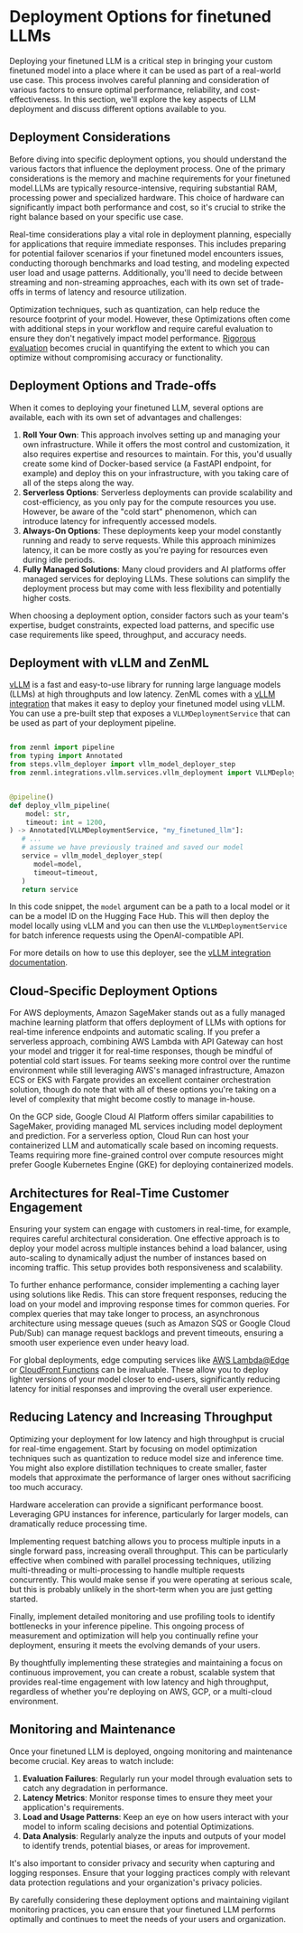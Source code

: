 # Deployment Options for finetuned LLMs

Deploying your finetuned LLM is a critical step in bringing your custom finetuned model into a place where it can be used as part of a real-world use case. This process involves careful planning and consideration of various factors to ensure optimal performance, reliability, and cost-effectiveness. In
this section, we'll explore the key aspects of LLM deployment and discuss different options available to you.

## Deployment Considerations

Before diving into specific deployment options, you should understand the various factors that influence the deployment process. One of the primary considerations is the memory and machine requirements for your finetuned model.LLMs
are typically resource-intensive, requiring substantial RAM, processing power and specialized hardware. This choice of hardware can significantly impact both
performance and cost, so it's crucial to strike the right balance based on your specific use case.

Real-time considerations play a vital role in deployment planning, especially for applications that require immediate responses. This includes preparing for potential failover scenarios if your finetuned model encounters issues,
conducting thorough benchmarks and load testing, and modeling expected user load and usage patterns. Additionally, you'll need to decide between streaming
and non-streaming approaches, each with its own set of trade-offs in terms of latency and resource utilization.

Optimization techniques, such as quantization, can help reduce the resource footprint of your model. However, these Optimizations often come with additional
steps in your workflow and require careful evaluation to ensure they don't negatively impact model performance. [Rigorous evaluation](./evaluation-for-finetuning.md)
becomes crucial in quantifying the extent to which you can optimize without compromising accuracy or functionality.

## Deployment Options and Trade-offs

When it comes to deploying your finetuned LLM, several options are available, each with its own set of advantages and challenges:

1. **Roll Your Own**: This approach involves setting up and managing your own
   infrastructure. While it offers the most control and customization, it also
   requires expertise and resources to maintain. For this, you'd
   usually create some kind of Docker-based service (a FastAPI endpoint, for
   example) and deploy this on your infrastructure, with you taking care of all
   of the steps along the way.
2. **Serverless Options**: Serverless deployments can provide scalability and
   cost-efficiency, as you only pay for the compute resources you use. However,
   be aware of the "cold start" phenomenon, which can introduce latency for
   infrequently accessed models.
3. **Always-On Options**: These deployments keep your model constantly running
   and ready to serve requests. While this approach minimizes latency, it can be
   more costly as you're paying for resources even during idle periods.
4. **Fully Managed Solutions**: Many cloud providers and AI platforms offer
   managed services for deploying LLMs. These solutions can simplify the deployment process but may come with less flexibility and potentially higher costs.

When choosing a deployment option, consider factors such as your team's expertise, budget constraints, expected load patterns, and specific use case requirements like speed, throughput, and accuracy needs.

## Deployment with vLLM and ZenML

[vLLM](https://github.com/vllm-project/vllm) is a fast and easy-to-use library
for running large language models (LLMs) at high throughputs and low latency.
ZenML comes with a [vLLM integration](https://docs.zenml.io/stacks/model-deployers/vllm)
that makes it easy to deploy your finetuned model using vLLM. You can use a pre-built step that exposes a `VLLMDeploymentService` that can be used as part of
your deployment pipeline.

```python

from zenml import pipeline
from typing import Annotated
from steps.vllm_deployer import vllm_model_deployer_step
from zenml.integrations.vllm.services.vllm_deployment import VLLMDeploymentService


@pipeline()
def deploy_vllm_pipeline(
    model: str,
    timeout: int = 1200,
) -> Annotated[VLLMDeploymentService, "my_finetuned_llm"]:
   # ...
   # assume we have previously trained and saved our model
   service = vllm_model_deployer_step(
      model=model,
      timeout=timeout,
   )
   return service
```

In this code snippet, the `model` argument can be a path to a local model or it
can be a model ID on the Hugging Face Hub. This will then deploy the model
locally using vLLM and you can then use the `VLLMDeploymentService` for batch
inference requests using the OpenAI-compatible API.

For more details on how to use this deployer, see the [vLLM integration documentation](https://docs.zenml.io/stacks/model-deployers/vllm).

## Cloud-Specific Deployment Options

For AWS deployments, Amazon SageMaker stands out as a fully managed machine
learning platform that offers deployment of LLMs with options for
real-time inference endpoints and automatic scaling. If you prefer a serverless
approach, combining AWS Lambda with API Gateway can host your model and trigger
it for real-time responses, though be mindful of potential cold start issues.
For teams seeking more control over the runtime environment while still
leveraging AWS's managed infrastructure, Amazon ECS or EKS with Fargate provides
an excellent container orchestration solution, though do note that with all of
these options you're taking on a level of complexity that might become costly to
manage in-house.

On the GCP side, Google Cloud AI Platform offers similar capabilities to
SageMaker, providing managed ML services including model deployment and
prediction. For a serverless option, Cloud Run can host your containerized LLM
and automatically scale based on incoming requests. Teams requiring more
fine-grained control over compute resources might prefer Google Kubernetes
Engine (GKE) for deploying containerized models.

## Architectures for Real-Time Customer Engagement

Ensuring your system can engage with customers in real-time, for example, requires careful
architectural consideration. One effective approach is to deploy your model
across multiple instances behind a load balancer, using auto-scaling to
dynamically adjust the number of instances based on incoming traffic. This setup
provides both responsiveness and scalability.

To further enhance performance, consider implementing a caching layer using
solutions like Redis. This can store frequent responses, reducing the load on
your model and improving response times for common queries. For complex queries
that may take longer to process, an asynchronous architecture using message
queues (such as Amazon SQS or Google Cloud Pub/Sub) can manage request backlogs
and prevent timeouts, ensuring a smooth user experience even under heavy load.

For global deployments, edge computing services like [AWS Lambda@Edge](https://docs.aws.amazon.com/AmazonCloudFront/latest/DeveloperGuide/lambda-at-the-edge.html?tag=soumet-20) or
[CloudFront Functions](https://docs.aws.amazon.com/AmazonCloudFront/latest/DeveloperGuide/cloudfront-functions.html?tag=soumet-20) can be invaluable. These allow you to deploy lighter
versions of your model closer to end-users, significantly reducing latency for
initial responses and improving the overall user experience.

## Reducing Latency and Increasing Throughput

Optimizing your deployment for low latency and high throughput is crucial for
real-time engagement. Start by focusing on model optimization techniques such as
quantization to reduce model size and inference time. You might also explore
distillation techniques to create smaller, faster models that approximate the
performance of larger ones without sacrificing too much accuracy.

Hardware acceleration can provide a significant performance boost. Leveraging
GPU instances for inference, particularly for larger models, can dramatically
reduce processing time.

Implementing request batching allows you to process multiple inputs in a single
forward pass, increasing overall throughput. This can be particularly effective
when combined with parallel processing techniques, utilizing multi-threading or
multi-processing to handle multiple requests concurrently. This would make sense
if you were operating at serious scale, but this is probably unlikely in the
short-term when you are just getting started.

Finally, implement detailed monitoring and use profiling tools to identify
bottlenecks in your inference pipeline. This ongoing process of measurement and
optimization will help you continually refine your deployment, ensuring it meets
the evolving demands of your users.

By thoughtfully implementing these strategies and maintaining a focus on
continuous improvement, you can create a robust, scalable system that provides
real-time engagement with low latency and high throughput, regardless of whether
you're deploying on AWS, GCP, or a multi-cloud environment.

## Monitoring and Maintenance

Once your finetuned LLM is deployed, ongoing monitoring and maintenance become
crucial. Key areas to watch include:

1. **Evaluation Failures**: Regularly run your model through evaluation sets to
   catch any degradation in performance.
2. **Latency Metrics**: Monitor response times to ensure they meet your
   application's requirements.
3. **Load and Usage Patterns**: Keep an eye on how users interact with your model
   to inform scaling decisions and potential Optimizations.
4. **Data Analysis**: Regularly analyze the inputs and outputs of your model to
   identify trends, potential biases, or areas for improvement.

It's also important to consider privacy and security when capturing and logging
responses. Ensure that your logging practices comply with relevant data
protection regulations and your organization's privacy policies.

By carefully considering these deployment options and maintaining vigilant
monitoring practices, you can ensure that your finetuned LLM performs optimally
and continues to meet the needs of your users and organization.
